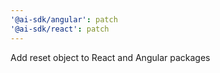 ```yaml
---
'@ai-sdk/angular': patch
'@ai-sdk/react': patch
---
```


Add reset object to React and Angular packages
